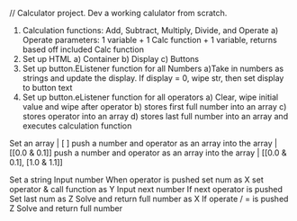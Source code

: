 // Calculator project. Dev a working calulator from scratch.

1. Calculation functions: Add, Subtract, Multiply, Divide, and Operate
    a) Operate parameters: 1 variable + 1 Calc function + 1 variable, returns based off included Calc function
2. Set up HTML
    a) Container
    b) Display
    c) Buttons
3. Set up button.EListener function for all Numbers
    a)Take in numbers as strings and update the display. If display = 0, wipe str, then set display to button text
4.  Set up button.eListener function for all operators
    a) Clear, wipe initial value and wipe after operator
    b) stores first full number into an array 
    c) stores operator into an array
    d) stores last full number into an array and executes calculation function
    
Set an array                                          | [ ] 
push a number and operator as an array into the array | [[0.0 & 0.1]]
push a number and operator as an array into the array | [[0.0 & 0.1], [1.0 & 1.1]]

Set a string
Input number
When operator is pushed
    set num as                          X
    set operator & call function as     Y
Input next number
If next operator is pushed
    Set last num as                     Z
    Solve and return full number as     X
If operate / = is pushed
                        Z
    Solve and return full number
